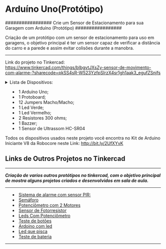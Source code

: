 # Arduíno Uno(Protótipo)

#################
Crie um Sensor de Estacionamento para sua Garagem com Arduíno (Protótipo)
#################

Criação de um protótipo com um sensor de estacionamento para uso em garagens, o objetivo principal é ter um sensor capaz de verificar a distância do carro e a parede e assim evitar colisões durante a manobra.

*******************
Link do projeto no Tinkercad: https://www.tinkercad.com/things/bIbgvtJXsZy-sensor-de-movimento-com-alarme-?sharecode=pkSS4sR-W523YzfpSIrzX4sr1gh1aak3_egufZSnjfs
<details>
  
*******************
  <summary>Lista de Dispositivos:

- 1 Arduíno Uno;
- 1 Protoboard;
- 12 Jumpers Macho/Macho;
- 1 Led Verde;
- 1 Led Vermelho;
- 2 Resistores 300 ohms;
- 1 Bazzer;
- 1 Sensor de Ultrassom HC-SR04

Todos os dispositivos usados neste projeto você encontra no Kit de Arduino Iniciante V8 da Robocore neste Link: http://bit.ly/2UfXYvK


## Links de Outros Projetos no Tinkercad
  
  
*******************
  ***Criação de varios outros protótipos no tinkercad, com o objetivo principal de mostra alguns projetos criados e desenvolvidos em sala de aula.***
*******************
  
  - [Sistema de alarme com sensor PIR:](https://www.tinkercad.com/things/iPuJPew4EI5-sistema-de-alarme-com-sensor-pir)
  - [Semáforo](https://www.tinkercad.com/things/efPl53VbyJO-semaforo)
- [Potenciômetro com 2 Motores](https://www.tinkercad.com/things/ivVFE5yXVI3-potenciometro-com-2-motores)
- [Sensor de Fotorresistor](https://www.tinkercad.com/things/hkEzWF3Pi4e-sensor-de-fotorresistor)
- [Leds Com Potenciômetro](https://www.tinkercad.com/things/7M00vUtSrrx-leds-com-potenciometro)
- [Teste de botões](https://www.tinkercad.com/things/isTO4qngAFX-teste-de-botoes)
- [Ardoino com led](https://www.tinkercad.com/things/agGzyTjSeJG-ardoino-com-led)
- [Led que pisca](https://www.tinkercad.com/things/0SLryGx2om4-led-que-pisca)
- [Teste de bateria](https://www.tinkercad.com/things/cv6jmqfJs2s-teste-de-bateria)



*******************
